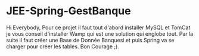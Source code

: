 # JEE-Spring-GestBanque
Hi Everybody,
Pour ce projet il faut tout d'abord installer MySQL et TomCat je vous conseil d'installer Wamp qui est
une solution qui englobe tout. Par la suite il faut créer une Base de Donnée Banquesi et puis Spring va se charger
pour créer les tables. 
Bon Courage ;).
